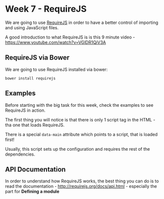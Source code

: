 # Week 7 - RequireJS

We are going to use [RequireJS](http://requirejs.org/) in order to have a better control of importing and using JavaScript files.

A good introduction to what RequireJS is is this 9 minute video - https://www.youtube.com/watch?v=VGlDR1QiV3A

## RequireJS via Bower

We are going to use RequireJS installed via bower:

```
bower install requirejs
```

## Examples

Before starting with the big task for this week, check the examples to see RequireJS in action.

The first thing you will notice is that there is only 1 script tag in the HTML - tha one that loads RequireJS.

There is a special `data-main` attribute which points to a script, that is loaded first!

Usually, this script sets up the configuration and requires the rest of the dependencies.

## API Documentation

In order to understand how RequireJS works, the best thing you can do is to read the documentation - http://requirejs.org/docs/api.html - especially the part for __Defining a module__
